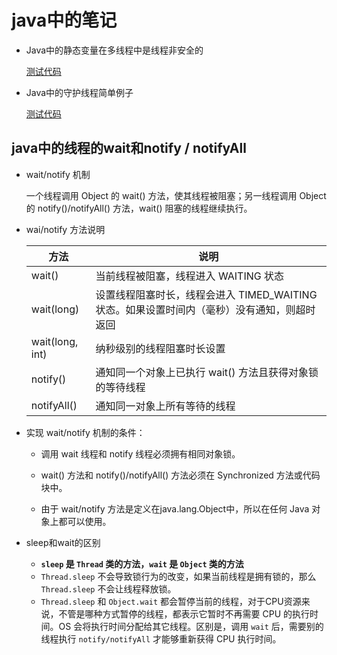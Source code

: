 # java中的笔记

- Java中的静态变量在多线程中是线程非安全的

    [测试代码](../../bookcode/javaproject/ThinkInJavaNote/src/main/java/cn/danao/learning/thread/provide/ProvideThread.java)

- Java中的守护线程简单例子

    [测试代码](../../bookcode/javaproject/ThinkInJavaNote/src/main/java/cn/danao/learning/thread/daemon/DaemonThreadTest.java)

## java中的线程的wait和notify / notifyAll

- wait/notify 机制
    
    一个线程调用 Object 的 wait() 方法，使其线程被阻塞；另一线程调用 Object 的 notify()/notifyAll() 方法，wait() 阻塞的线程继续执行。

- wai/notify 方法说明

    |方法	|说明|
    |-|-|
    |wait()	|当前线程被阻塞，线程进入 WAITING 状态|
    |wait(long)	|设置线程阻塞时长，线程会进入 TIMED_WAITING 状态。如果设置时间内（毫秒）没有通知，则超时返回|
    |wait(long, int)	|纳秒级别的线程阻塞时长设置|
    |notify()	|通知同一个对象上已执行 wait() 方法且获得对象锁的等待线程|
    |notifyAll()	|通知同一对象上所有等待的线程|
    
- 实现 wait/notify 机制的条件：
    
    - 调用 wait 线程和 notify 线程必须拥有相同对象锁。

    - wait() 方法和 notify()/notifyAll() 方法必须在 Synchronized 方法或代码块中。

    - 由于 wait/notify 方法是定义在java.lang.Object中，所以在任何 Java 对象上都可以使用。

- sleep和wait的区别

    - **`sleep` 是 `Thread` 类的方法，`wait` 是 `Object` 类的方法**
    - `Thread.sleep` 不会导致锁行为的改变，如果当前线程是拥有锁的，那么 `Thread.sleep` 不会让线程释放锁。
    - `Thread.sleep` 和 `Object.wait` 都会暂停当前的线程，对于CPU资源来说，不管是哪种方式暂停的线程，都表示它暂时不再需要 CPU 的执行时间。OS 会将执行时间分配给其它线程。区别是，调用 `wait` 后，需要别的线程执行 `notify/notifyAll` 才能够重新获得 CPU 执行时间。
